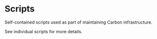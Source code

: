 # Scripts

Self-contained scripts used as part of maintaining Carbon infrastructure.

See individual scripts for more details.
